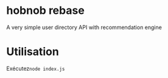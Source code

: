 # hobnob rebase
A very simple user directory API with recommendation engine
# Utilisation
Exécutez`node index.js`
